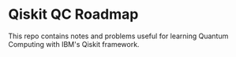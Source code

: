 # Qiskit QC Roadmap

This repo contains notes and problems useful for learning Quantum Computing with IBM's Qiskit framework.
